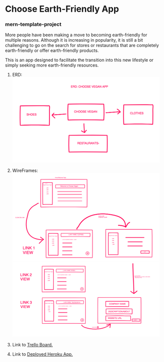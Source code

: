 # Choose Earth-Friendly App

### mern-template-project

More people have been making a move to becoming earth-friendly for multiple reasons. Although it is increasing in popularity, it is still a bit challenging to go on the search for stores or restaurants that are completely earth-friendly or offer earth-friendly products.

This is an app designed to facilitate the transition into this new lifestyle or simply seeking more earth-friendly resources. 


1. ERD:
![App ERD image](client/public/images/ERDimage.png)

1. WireFrames:
![Wireframe image 1](client/public/images/Wireframe1.png)
![Wireframe image 2](client/public/images/Wireframe2.png)

1. Link to [Trello Board.](https://trello.com/b/jfZJXyEp/project-3-choose-earth-friendly-mern-app)

1. Link to [Deployed Heroku App.](https://choose-earth-friendly-pr3.herokuapp.com/)